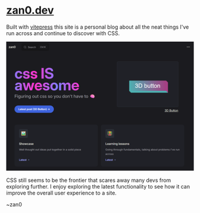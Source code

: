 # [zan0.dev](https://zan0.dev)

Built with [vitepress](https://vitepress.dev) this site is a personal blog about all the neat things I've run across and continue to discover with CSS.

![front page](zan0.dev.png)

CSS still seems to be the frontier that scares away many devs from exploring further. I enjoy exploring the latest functionality to see how it can improve the overall user experience to a site.

~zan0
